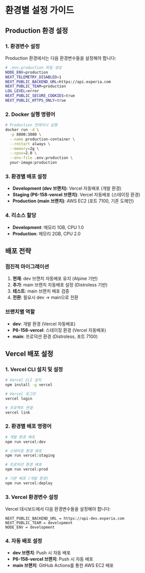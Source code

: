 # 환경별 설정 가이드

## Production 환경 설정

### 1. 환경변수 설정

Production 환경에서는 다음 환경변수들을 설정해야 합니다:

```bash
# .env.production 파일 생성
NODE_ENV=production
NEXT_TELEMETRY_DISABLED=1
NEXT_PUBLIC_BACKEND_URL=https://api.experia.com
NEXT_PUBLIC_TEAM=production
LOG_LEVEL=error
NEXT_PUBLIC_SECURE_COOKIES=true
NEXT_PUBLIC_HTTPS_ONLY=true
```

### 2. Docker 실행 명령어

```bash
# Production 컨테이너 실행
docker run -d \
  -p 8000:3000 \
  --name production-container \
  --restart always \
  --memory=2g \
  --cpus=2.0 \
  --env-file .env.production \
  your-image:production
```

### 3. 환경별 배포 설정

- **Development (dev 브랜치)**: Vercel 자동배포 (개발 환경)
- **Staging (P6-158-vercel 브랜치)**: Vercel 자동배포 (스테이징 환경)
- **Production (main 브랜치)**: AWS EC2 (포트 7100, 기존 도메인)

### 4. 리소스 할당

- **Development**: 메모리 1GB, CPU 1.0
- **Production**: 메모리 2GB, CPU 2.0

## 배포 전략

### 점진적 마이그레이션

1. **현재**: dev 브랜치 자동배포 유지 (Alpine 기반)
2. **추가**: main 브랜치 자동배포 설정 (Distroless 기반)
3. **테스트**: main 브랜치 배포 검증
4. **전환**: 필요시 dev → main으로 전환

### 브랜치별 역할

- **dev**: 개발 환경 (Vercel 자동배포)
- **P6-158-vercel**: 스테이징 환경 (Vercel 자동배포)
- **main**: 프로덕션 환경 (Distroless, 포트 7100)

## Vercel 배포 설정

### 1. Vercel CLI 설치 및 설정

```bash
# Vercel CLI 설치
npm install -g vercel

# Vercel 로그인
vercel login

# 프로젝트 연결
vercel link
```

### 2. 환경별 배포 명령어

```bash
# 개발 환경 배포
npm run vercel:dev

# 스테이징 환경 배포
npm run vercel:staging

# 프로덕션 환경 배포
npm run vercel:prod

# 기본 배포 (개발 환경)
npm run vercel:deploy
```

### 3. Vercel 환경변수 설정

Vercel 대시보드에서 다음 환경변수들을 설정해야 합니다:

```
NEXT_PUBLIC_BACKEND_URL = https://api-dev.experia.com
NEXT_PUBLIC_TEAM = development
NODE_ENV = development
```

### 4. 자동 배포 설정

- **dev 브랜치**: Push 시 자동 배포
- **P6-158-vercel 브랜치**: Push 시 자동 배포
- **main 브랜치**: GitHub Actions를 통한 AWS EC2 배포
